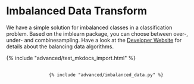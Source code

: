 <h1>Imbalanced Data Transform</h1>
<div class="photon-docu-header">
<!-- je ein <p> für die Beschreibungsabsätze -->
    <p>
        We have a simple solution for imbalanced classes in a classification problem. 
    Based on the imblearn package, you can choose between over-, under- and combinesampling. 
    Have a look at the <a href="https://imbalanced-learn.readthedocs.io/en/stable/index.html" target="_blank"> Developer Website</a> for
        details  about the balancing data algorithms. 
    </p>
</div>


{% include "advanced/test_mkdocs_import.html" %}

<div class="example_syntax">
	<pre class="python-syntax-pre">
           <code class="python">
                {% include "advanced/imbalanced_data.py" %}
            </code>
    </pre>
</div>